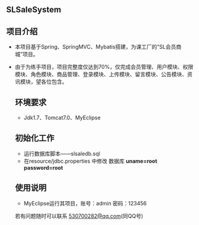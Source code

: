 ## SLSaleSystem
   
## 项目介绍
    
* 本项目基于Spring、SpringMVC、Mybatis搭建，为课工厂的“SL会员商城”项目。
* 由于为练手项目，项目完整度仅达到70%，仅完成会员管理、用户模块、权限模块、角色模块、商品管理、登录模块、上传模块、留言模块、公告模块、资讯模块，望各位包含。
    
    ## 环境要求
    *  Jdk1.7、Tomcat7.0、MyEclipse
    
    ## 初始化工作
    * 运行数据库脚本——slsaledb.sql
    * 在resource/jdbc.properties 中修改 数据库 **uname=root**  **password=root**

    ## 使用说明
    * MyEclipse运行其项目，账号：admin 密码：123456 
      
    若有问题随时可以联系 
    530700282@qq.com(同QQ号)


